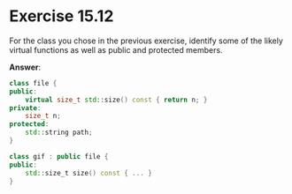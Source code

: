 # Exercise 15.12

For the class you chose in the previous exercise, identify some of the likely virtual functions as well as public and protected members.

**Answer**:

```cpp
class file {
public:
    virtual size_t std::size() const { return n; }
private:
    size_t n;
protected:
    std::string path;
}

class gif : public file {
public:
    std::size_t size() const { ... }
}
```